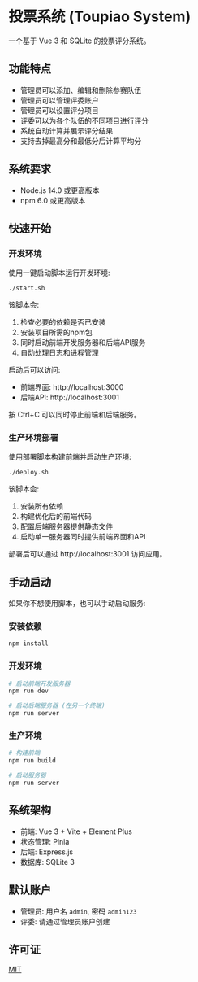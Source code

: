 # 投票系统 (Toupiao System)

一个基于 Vue 3 和 SQLite 的投票评分系统。

## 功能特点

- 管理员可以添加、编辑和删除参赛队伍
- 管理员可以管理评委账户
- 管理员可以设置评分项目
- 评委可以为各个队伍的不同项目进行评分
- 系统自动计算并展示评分结果
- 支持去掉最高分和最低分后计算平均分

## 系统要求

- Node.js 14.0 或更高版本
- npm 6.0 或更高版本

## 快速开始

### 开发环境

使用一键启动脚本运行开发环境:

```bash
./start.sh
```

该脚本会:
1. 检查必要的依赖是否已安装
2. 安装项目所需的npm包
3. 同时启动前端开发服务器和后端API服务
4. 自动处理日志和进程管理

启动后可以访问:
- 前端界面: http://localhost:3000
- 后端API: http://localhost:3001

按 Ctrl+C 可以同时停止前端和后端服务。

### 生产环境部署

使用部署脚本构建前端并启动生产环境:

```bash
./deploy.sh
```

该脚本会:
1. 安装所有依赖
2. 构建优化后的前端代码
3. 配置后端服务器提供静态文件
4. 启动单一服务器同时提供前端界面和API

部署后可以通过 http://localhost:3001 访问应用。

## 手动启动

如果你不想使用脚本，也可以手动启动服务:

### 安装依赖
```bash
npm install
```

### 开发环境
```bash
# 启动前端开发服务器
npm run dev

# 启动后端服务器 (在另一个终端)
npm run server
```

### 生产环境
```bash
# 构建前端
npm run build

# 启动服务器
npm run server
```

## 系统架构

- 前端: Vue 3 + Vite + Element Plus
- 状态管理: Pinia
- 后端: Express.js
- 数据库: SQLite 3

## 默认账户

- 管理员: 用户名 `admin`, 密码 `admin123`
- 评委: 请通过管理员账户创建

## 许可证

[MIT](LICENSE)
